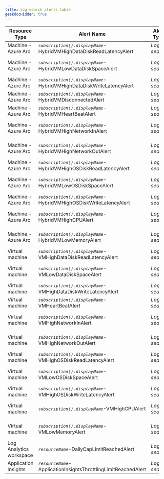 ```yaml
---
title: Log-search alerts table
geekdocHidden: true
---
```


| Resource Type | Alert Name | Alert Type | Override Tag name | Tag value type | Example |
| ------------- | ---------- | ---------- | ----------------- | -------------- | ------- |
| Machine - Azure Arc | *```subscription().displayName```*-HybridVMHighDataDiskReadLatencyAlert | _Log search_ | ***\_amba-ReadLatencyMs-Data-threshold-Override\_*** | Number | 35 |
| Machine - Azure Arc | *```subscription().displayName```*-HybridVMLowDataDiskSpaceAlert | _Log search_ | ***\_amba-FreeSpacePercentage-Data-threshold-Override\_*** | Number | 8 |
| Machine - Azure Arc | *```subscription().displayName```*-HybridVMHighDataDiskWriteLatencyAlert | _Log search_ | ***\_amba-WriteLatencyMs-Data-threshold-Override\_*** | Number | 35 |
| Machine - Azure Arc | *```subscription().displayName```*-HybridVMDisconnectedAlert | _Log search_ | ***\_amba-Disconnected-threshold-Override\_*** | [Timespan](https://learn.microsoft.com/en-us/kusto/query/scalar-data-types/timespan?view=microsoft-fabric) | 5m, 10d, 2h |
| Machine - Azure Arc | *```subscription().displayName```*-HybridVMHeartBeatAlert | _Log search_ | ***\_amba-Heartbeat-threshold-Override\_*** | Number | 5 |
| Machine - Azure Arc | *```subscription().displayName```*-HybridVMHighNetworkInAlert | _Log search_ | ***\_amba-ReadBytesPerSecond-threshold-Override\_*** | Number | 20000000 |
| Machine - Azure Arc | *```subscription().displayName```*-HybridVMHighNetworkOutAlert | _Log search_ | ***\_amba-WriteBytesPerSecond-threshold-Override\_*** | Number | 20000000 |
| Machine - Azure Arc | *```subscription().displayName```*-HybridVMHighOSDiskReadLatencyAlert | _Log search_ | ***\_amba-ReadLatencyMs-OS-threshold-Override\_*** | Number | 35 |
| Machine - Azure Arc | *```subscription().displayName```*-HybridVMLowOSDiskSpaceAlert | _Log search_ | ***\_amba-FreeSpacePercentage-OS-threshold-Override\_*** | Number | 8 |
| Machine - Azure Arc | *```subscription().displayName```*-HybridVMHighOSDiskWriteLatencyAlert | _Log search_ | ***\_amba-WriteLatencyMs-OS-threshold-Override\_*** | Number | 35 |
| Machine - Azure Arc | *```subscription().displayName```*-HybridVMHighCPUAlert | _Log search_ | ***\_amba-UtilizationPercentage-threshold-Override\_*** | Number | 90 |
| Machine - Azure Arc | *```subscription().displayName```*-HybridVMLowMemoryAlert | _Log search_ | ***\_amba-AvailableMemoryPercentage-threshold-Override\_*** | Number | 8 |
| Virtual machine | *```subscription().displayName```*-VMHighDataDiskReadLatencyAlert | _Log search_ | ***\_amba-ReadLatencyMs-Data-threshold-Override\_*** | Number | 35 |
| Virtual machine | *```subscription().displayName```*-VMLowDataDiskSpaceAlert | _Log search_ | ***\_amba-FreeSpacePercentage-Data-threshold-Override\_*** | Number | 8 |
| Virtual machine | *```subscription().displayName```*-VMHighDataDiskWriteLatencyAlert | _Log search_ | ***\_amba-WriteLatencyMs-Data-threshold-Override\_*** | Number | 35 |
| Virtual machine | *```subscription().displayName```*-VMHeartBeatAlert | _Log search_ | ***\_amba-Heartbeat-threshold-Override\_*** | Number | 5 |
| Virtual machine | *```subscription().displayName```*-VMHighNetworkInAlert | _Log search_ | ***\_amba-ReadBytesPerSecond-threshold-Override\_*** | Number | 20000000 |
| Virtual machine | *```subscription().displayName```*-VMHighNetworkOutAlert | _Log search_ | ***\_amba-WriteBytesPerSecond-threshold-Override\_*** | Number | 20000000 |
| Virtual machine | *```subscription().displayName```*-VMHighOSDiskReadLatencyAlert | _Log search_ | ***\_amba-ReadLatencyMs-OS-threshold-Override\_*** | Number | 35 |
| Virtual machine | *```subscription().displayName```*-VMLowOSDiskSpaceAlert | _Log search_ | ***\_amba-FreeSpacePercentage-OS-threshold-Override\_*** | Number | 8 |
| Virtual machine | *```subscription().displayName```*-VMHighOSDiskWriteLatencyAlert | _Log search_ | ***\_amba-WriteLatencyMs-OS-threshold-Override\_*** | Number | 35 |
| Virtual machine | *```subscription().displayName```*-VMHighCPUAlert | _Log search_ | ***\_amba-UtilizationPercentage-threshold-Override\_*** | Number | 90 |
| Virtual machine | *```subscription().displayName```*-VMLowMemoryAlert | _Log search_ | ***\_amba-AvailableMemoryPercentage-threshold-Override\_*** | Number | 8 |
| Log Analytics workspace | *```resourceName```*-DailyCapLimitReachedAlert | _Log search_ | <span style="color:DarkOrange">***Not available as threshold will always be 0***</span> | <span style="color:DarkOrange">***Not applicable***</span>| <span style="color:DarkOrange">***N/A***</span> |
| Application Insights | *```resourceName```*-ApplicationInsightsThrottlingLimitReachedAlert | _Log search_ | ***\_amba-Throttling-threshold-override\_*** | Number | 64000 |
